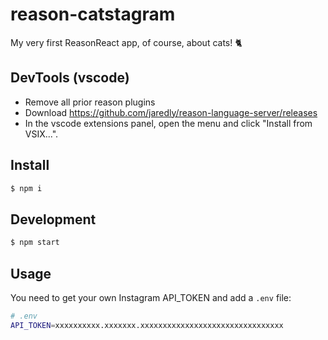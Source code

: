 # reason-catstagram

My very first ReasonReact app, of course, about cats! 🐈

## DevTools (vscode)

- Remove all prior reason plugins
- Download https://github.com/jaredly/reason-language-server/releases
- In the vscode extensions panel, open the menu and click "Install from VSIX...".

## Install

```sh
$ npm i
```

## Development

```sh
$ npm start
```

## Usage

You need to get your own Instagram API_TOKEN and add a `.env` file:

```sh
# .env
API_TOKEN=xxxxxxxxxx.xxxxxxx.xxxxxxxxxxxxxxxxxxxxxxxxxxxxxxxx
```
